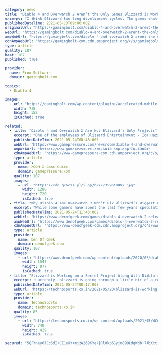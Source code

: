 ```yaml
---
category: news
title: "Diablo 4 and Overwatch 2 Aren’t the Only Games Blizzard is Working on"
excerpt: "I think Blizzard has long development cycles. The games that we make are not games that are produced and turned around quickly in a year or two. People have seen what’s in the works with Diablo 4, ..."
publishedDateTime: 2021-05-23T09:00:00Z
originalUrl: "https://gamingbolt.com/diablo-4-and-overwatch-2-arent-the-only-games-blizzard-is-working-on"
webUrl: "https://gamingbolt.com/diablo-4-and-overwatch-2-arent-the-only-games-blizzard-is-working-on"
ampWebUrl: "https://gamingbolt.com/diablo-4-and-overwatch-2-arent-the-only-games-blizzard-is-working-on/amp"
cdnAmpWebUrl: "https://gamingbolt-com.cdn.ampproject.org/c/s/gamingbolt.com/diablo-4-and-overwatch-2-arent-the-only-games-blizzard-is-working-on/amp"
type: article
quality: 107
heat: 167
published: true

provider:
  name: From Software
  domain: gamingbolt.com

topics:
  - Diablo 4

images:
  - url: "https://gamingbolt.com/wp-content/plugins/accelerated-mobile-pages/images/SD-default-image.png"
    width: 735
    height: 552
    isCached: true

related:
  - title: "Diablo 4 and Overwatch 2 Are Not Blizzard's Only Projects"
    excerpt: "One of the employees of Blizzard Entertainment - Ion Hazzikostas, i.e. the director of WoW - admitted in a press interview that apart from Diablo 4 and Overwatch 2, the aforementioned studio is also ..."
    publishedDateTime: 2021-05-24T00:48:00Z
    webUrl: "https://www.gamepressure.com/newsroom/diablo-4-and-overwatch-2-are-not-blizzards-only-projects/z83302"
    ampWebUrl: "https://www.gamepressure.com/S013-amp.asp?ID=13058"
    cdnAmpWebUrl: "https://www-gamepressure-com.cdn.ampproject.org/c/s/www.gamepressure.com/S013-amp.asp?ID=13058"
    type: article
    provider:
      name: XCOM 2 Game Guide
      domain: gamepressure.com
    quality: 107
    images:
      - url: "https://cdn.gracza.pl/i_gp/h/22/359540992.jpg"
        width: 1280
        height: 720
        isCached: true
  - title: "Why Diablo 4 and Overwatch 2 Won’t Fix Blizzard’s Biggest Problem"
    excerpt: "While some gamers have spent the last few years speculating that Blizzard’s string of public problems (which includes layoffs, botched remasters, delays, employee departures, and a series of PR ..."
    publishedDateTime: 2021-05-24T11:43:00Z
    webUrl: "https://www.denofgeek.com/games/diablo-4-overwatch-2-release-blizzard-problems-trouble/"
    ampWebUrl: "https://www.denofgeek.com/games/diablo-4-overwatch-2-release-blizzard-problems-trouble/?amp"
    cdnAmpWebUrl: "https://www-denofgeek-com.cdn.ampproject.org/c/s/www.denofgeek.com/games/diablo-4-overwatch-2-release-blizzard-problems-trouble/?amp"
    type: article
    provider:
      name: Den Of Geek
      domain: denofgeek.com
    quality: 107
    images:
      - url: "https://www.denofgeek.com/wp-content/uploads/2020/02/diablo-4-updates.jpg?fit=1547%2C877"
        width: 1547
        height: 877
        isCached: true
  - title: "Blizzard is Working on a Secret Project Along With Diablo 4 and Overwatch 2"
    excerpt: "Currently, Blizzard is going through a little bit of a rough transition period. At BlizzCon 2019, the DIABLO IV and Overwatch 2 were announced, but both the game’s progress seems very slow, and ..."
    publishedDateTime: 2021-05-24T08:17:00Z
    webUrl: "https://technosports.co.in/2021/05/23/blizzard-is-working-on-a-secret-project-along-with-diablo-4-and-overwatch-2/"
    type: article
    provider:
      name: TechnoSports
      domain: technosports.co.in
    quality: 85
    images:
      - url: "https://technosports.co.in/wp-content/uploads/2021/05/WCCFdiablo4.jpg"
        width: 740
        height: 429
        isCached: true

secured: "5QFYney0lCc6dI+CI1eXY+mjzA269KYekjRl0kp6Syjn899LdgWdb+7JbXct+cuf84EDB7FlENJPLb94CRS+0OPC6TqnYRQI+CeHGMQocWGB2Y3T0AN2FLdhp1xNsUAWP8HKWk9QHZIOb3krfR1N4DTbHbBNJyZuOA1f/NhW5VD1HYScyrgeM+O5SqbO1eey3eKTj36rqq+HPbw8udttBEUGFw7bq1JS94IVXr9ubLfR9Guf9fHk0zgGk21kl3nROJvLWjF9V7Y6J+QBIFNHMZYsGt7VTmVpayucXTy5OSenkJjtYildKMxzG7vhVyvKQMYJtZXMPcRWxiQ5ChkOcvHWv4jsDVTg7OgAZWIIuN8=;u0C/O8YFHd819T6YYKUkGg=="
---
```


